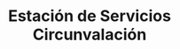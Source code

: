 ---
title: "Estación de Servicios Circunvalación"
url: /caracas/estacion-de-servicios-circunvalacion-avenida-simon-bolivar/
shop: comodidad
---